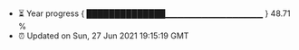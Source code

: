 - ⏳ Year progress { ██████████████▁▁▁▁▁▁▁▁▁▁▁▁▁▁▁▁ } 48.71 %
- ⏰ Updated on Sun, 27 Jun 2021 19:15:19 GMT

